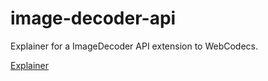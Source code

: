 # image-decoder-api
Explainer for a ImageDecoder API extension to WebCodecs.

[Explainer](explainer.md)